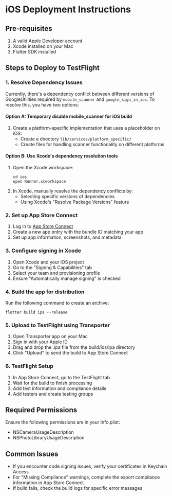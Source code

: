 # iOS Deployment Instructions

## Pre-requisites
1. A valid Apple Developer account
2. Xcode installed on your Mac
3. Flutter SDK installed

## Steps to Deploy to TestFlight

### 1. Resolve Dependency Issues
Currently, there's a dependency conflict between different versions of GoogleUtilities required by `mobile_scanner` and `google_sign_in_ios`. To resolve this, you have two options:

#### Option A: Temporary disable mobile_scanner for iOS build
1. Create a platform-specific implementation that uses a placeholder on iOS:
   - Create a directory `lib/services/platform_specific/`
   - Create files for handling scanner functionality on different platforms

#### Option B: Use Xcode's dependency resolution tools
1. Open the Xcode workspace:
   ```
   cd ios
   open Runner.xcworkspace
   ```
2. In Xcode, manually resolve the dependency conflicts by:
   - Selecting specific versions of dependencies
   - Using Xcode's "Resolve Package Versions" feature

### 2. Set up App Store Connect
1. Log in to [App Store Connect](https://appstoreconnect.apple.com/)
2. Create a new app entry with the bundle ID matching your app
3. Set up app information, screenshots, and metadata

### 3. Configure signing in Xcode
1. Open Xcode and your iOS project
2. Go to the "Signing & Capabilities" tab
3. Select your team and provisioning profile
4. Ensure "Automatically manage signing" is checked

### 4. Build the app for distribution
Run the following command to create an archive:
```
flutter build ipa --release
```

### 5. Upload to TestFlight using Transporter
1. Open Transporter app on your Mac
2. Sign in with your Apple ID
3. Drag and drop the .ipa file from the build/ios/ipa directory
4. Click "Upload" to send the build to App Store Connect

### 6. TestFlight Setup
1. In App Store Connect, go to the TestFlight tab
2. Wait for the build to finish processing
3. Add test information and compliance details
4. Add testers and create testing groups

## Required Permissions
Ensure the following permissions are in your Info.plist:
- NSCameraUsageDescription
- NSPhotoLibraryUsageDescription

## Common Issues
- If you encounter code signing issues, verify your certificates in Keychain Access
- For "Missing Compliance" warnings, complete the export compliance information in App Store Connect
- If build fails, check the build logs for specific error messages 